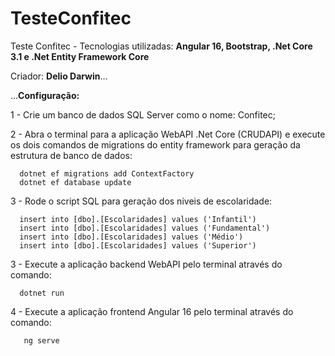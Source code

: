 # TesteConfitec

Teste Confitec - Tecnologias utilizadas: **Angular 16, Bootstrap, .Net Core 3.1 e .Net Entity Framework Core**

Criador: **Delio Darwin**... 


...**Configuração:**

1 - Crie um banco de dados SQL Server como o nome: Confitec;

2 - Abra o terminal para a aplicação WebAPI .Net Core (CRUDAPI) e execute os dois comandos de migrations do entity framework para geração da estrutura de banco de dados:

      dotnet ef migrations add ContextFactory
      dotnet ef database update
      
3 - Rode o script SQL para geração dos niveis de escolaridade:

      insert into [dbo].[Escolaridades] values ('Infantil')
      insert into [dbo].[Escolaridades] values ('Fundamental')
      insert into [dbo].[Escolaridades] values ('Médio')
      insert into [dbo].[Escolaridades] values ('Superior')

3 - Execute a aplicação backend WebAPI pelo terminal através do comando: 

      dotnet run
      
4 - Execute a aplicação frontend Angular 16 pelo terminal através do comando: 

       ng serve
